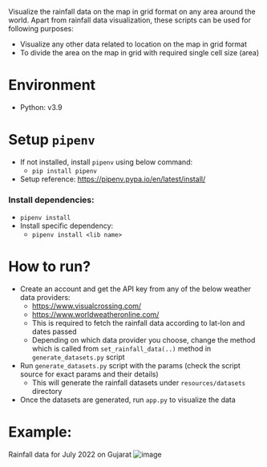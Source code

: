 Visualize the rainfall data on the map in grid format on any area around the world. Apart from rainfall data visualization, these scripts can be used for following purposes:
- Visualize any other data related to location on the map in grid format
- To divide the area on the map in grid with required single cell size (area)

# Environment
- Python: v3.9

# Setup `pipenv`
- If not installed, install `pipenv` using below command:
    - `pip install pipenv`
- Setup reference: https://pipenv.pypa.io/en/latest/install/

### Install dependencies:
- `pipenv install`
- Install specific dependency:
    - `pipenv install <lib name>`

# How to run?
- Create an account and get the API key from any of the below weather data providers:
    - https://www.visualcrossing.com/
    - https://www.worldweatheronline.com/
    - This is required to fetch the rainfall data according to lat-lon and dates passed
    - Depending on which data provider you choose, change the method which is called from `set_rainfall_data(..)` method in `generate_datasets.py` script
- Run `generate_datasets.py` script with the params (check the script source for exact params and their details)
    - This will generate the rainfall datasets under `resources/datasets` directory
- Once the datasets are generated, run `app.py` to visualize the data

# Example:
Rainfall data for July 2022 on Gujarat
![image](https://user-images.githubusercontent.com/8259729/210401086-77dc8d5c-c1d8-40c8-9c47-16c667df6a6b.png)
